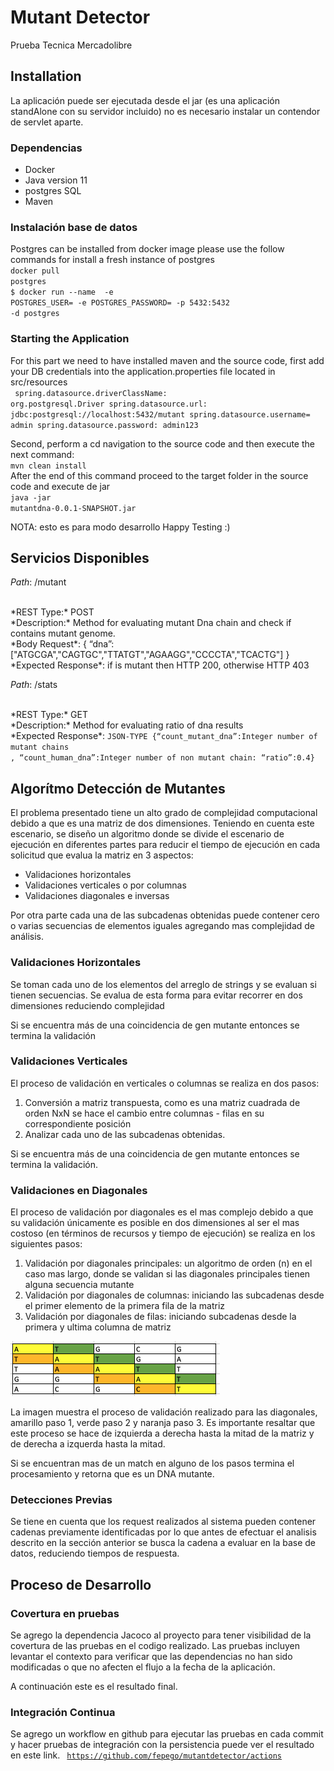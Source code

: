 # Mutant Detector
Prueba Tecnica Mercadolibre

## Installation
La aplicación puede ser ejecutada desde el jar (es una aplicación standAlone con su servidor incluido) no es necesario instalar un contendor de servlet aparte.
### Dependencias
* Docker
* Java version 11 
* postgres SQL 
* Maven
### Instalación base de datos 

Postgres can be installed from docker image please use the follow commands for install a fresh instance of postgres
<br><code>docker pull postgres</code>
<br><code>$ docker run --name <instanceName-postgres> -e POSTGRES_USER=<user-name> -e POSTGRES_PASSWORD=<password> -p 5432:5432  -d postgres
</code>

### Starting the Application

For this part we need to have installed maven and the source code, first add your DB credentials into the application.properties file located in src/resources
<br><code>
spring.datasource.driverClassName: org.postgresql.Driver
spring.datasource.url: jdbc:postgresql://localhost:5432/mutant
spring.datasource.username= admin
spring.datasource.password: admin123
</code>

Second, perform a cd navigation to the source code and then execute the next command:
<br><code>mvn clean install</code><br>
After the end of this command proceed to the target folder in the source code and execute de jar 
<br><code>java -jar mutantdna-0.0.1-SNAPSHOT.jar</code>

NOTA: esto es para modo desarrollo
Happy Testing :) 

## Servicios Disponibles

*Path*: /mutant

<br>
*REST Type:* POST<br>
*Description:* Method for evaluating mutant Dna chain and check if contains mutant genome.
<br>
*Body Request*: { “dna”:["ATGCGA","CAGTGC","TTATGT","AGAAGG","CCCCTA","TCACTG"] }
<br>
*Expected Response*: if is mutant then HTTP 200, otherwise HTTP 403


*Path*: /stats

<br>
*REST Type:* GET<br>
*Description:* Method for evaluating ratio of dna results
<br>
*Expected Response*: <code>JSON-TYPE {“count_mutant_dna”:Integer number of mutant chains
, “count_human_dna”:Integer number of non mutant chain: “ratio”:0.4}</code>


## Algorítmo Detección de Mutantes

El problema presentado tiene un alto grado de complejidad computacional debido a que es una matriz de dos dimensiones. 
Teniendo en cuenta este escenario, se diseño un algoritmo donde se divide el escenario de ejecución en diferentes partes para reducir el tiempo de ejecución en cada solicitud que evalua la matriz en 3 aspectos:
* Validaciones horizontales
* Validaciones verticales o por columnas
* Validaciones diagonales e inversas 

Por otra parte cada una de las subcadenas obtenidas puede contener cero o varias secuencias de elementos iguales agregando 
mas complejidad de análisis.

### Validaciones Horizontales

Se toman cada uno de los elementos del arreglo de strings y se evaluan si tienen secuencias. Se evalua de esta forma 
para evitar recorrer en dos dimensiones reduciendo complejidad

Si se encuentra más de una coincidencia de gen mutante entonces se termina la validación

### Validaciones Verticales

El proceso de validación en verticales o columnas se realiza en dos pasos:
1. Conversión a matriz transpuesta, como es una matriz cuadrada de orden NxN se hace el cambio entre columnas - filas en su correspondiente posición
2. Analizar cada uno de las subcadenas obtenidas.

Si se encuentra más de una coincidencia de gen mutante entonces se termina la validación.

### Validaciones en Diagonales

El proceso de validación por diagonales es el mas complejo debido a que su validación únicamente es posible en dos dimensiones
al ser el mas costoso (en términos de recursos y tiempo de ejecución) se realiza en los siguientes pasos:
1. Validación por diagonales principales: un algoritmo de orden (n) en el caso mas largo, donde se validan si las diagonales principales tienen alguna secuencia mutante
2. Validación por diagonales de columnas: iniciando las subcadenas desde el primer elemento de la primera fila de la matriz
3. Validación por diagonales de filas: iniciando subcadenas desde la primera y ultima columna de matriz 

![alt text](https://github.com/fepego/mutantdetector/blob/main/Screen%20Shot%202021-10-04%20at%208.53.42%20PM.png?raw=true)

La imagen muestra el proceso de validación realizado para las diagonales, amarillo paso 1, verde paso 2 y naranja paso 3. Es importante resaltar que este proceso se hace de izquierda a derecha hasta la mitad de la matriz y de derecha a izquerda
hasta la mitad.

Si se encuentran mas de un match en alguno de los pasos termina el procesamiento y retorna que es un DNA mutante.

### Detecciones Previas
Se tiene en cuenta que los request realizados al sistema pueden contener cadenas previamente identificadas por lo que antes de efectuar el 
analisis descrito en la sección anterior se busca la cadena a evaluar en la base de datos, reduciendo tiempos de respuesta.

## Proceso de Desarrollo

### Covertura en pruebas 
Se agrego la dependencia Jacoco al proyecto para tener visibilidad de la covertura de las pruebas en el codigo realizado. Las pruebas incluyen levantar el contexto para verificar que las dependencias no han sido modificadas o que no afecten el flujo a la fecha de la aplicación.

A continuación este es el resultado final.

### Integración Continua 
Se agrego un workflow en github para ejecutar las pruebas en cada commit y hacer pruebas de integración con la persistencia
puede ver el resultado en este link.
<code> https://github.com/fepego/mutantdetector/actions </code> 
